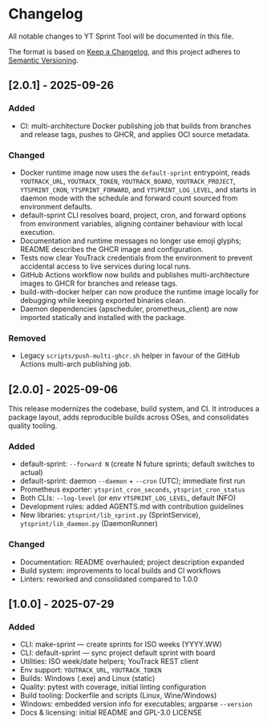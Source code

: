 # Changelog

All notable changes to YT Sprint Tool will be documented in this file.

The format is based on [Keep a Changelog](https://keepachangelog.com/en/1.0.0/),
and this project adheres to [Semantic Versioning](https://semver.org/spec/v2.0.0.html).

## [2.0.1] - 2025-09-26

### Added

- CI: multi-architecture Docker publishing job that builds from branches and release tags, pushes to GHCR, and applies OCI source metadata.

### Changed

- Docker runtime image now uses the `default-sprint` entrypoint, reads `YOUTRACK_URL`, `YOUTRACK_TOKEN`,
  `YOUTRACK_BOARD`, `YOUTRACK_PROJECT`, `YTSPRINT_CRON`, `YTSPRINT_FORWARD`, and `YTSPRINT_LOG_LEVEL`, and starts in
  daemon mode with the schedule and forward count sourced from environment defaults.
- default-sprint CLI resolves board, project, cron, and forward options from environment variables, aligning container behaviour with local execution.
- Documentation and runtime messages no longer use emoji glyphs; README describes the GHCR image and configuration.
- Tests now clear YouTrack credentials from the environment to prevent accidental access to live services during local runs.
- GitHub Actions workflow now builds and publishes multi-architecture images to GHCR for branches and release tags.
- build-with-docker helper can now produce the runtime image locally for debugging while keeping exported binaries clean.
- Daemon dependencies (apscheduler, prometheus_client) are now imported statically and installed with the package.

### Removed

- Legacy `scripts/push-multi-ghcr.sh` helper in favour of the GitHub Actions multi-arch publishing job.

## [2.0.0] - 2025-09-06

This release modernizes the codebase, build system, and CI. It introduces a package layout, adds reproducible builds across OSes, and consolidates quality tooling.

### Added

- default-sprint: `--forward N` (create N future sprints; default switches to actual)
- default-sprint: daemon `--daemon` + `--cron` (UTC); immediate first run
- Prometheus exporter: `ytsprint_cron_seconds`, `ytsprint_cron_status`
- Both CLIs: `--log-level` (or env `YTSPRINT_LOG_LEVEL`, default INFO)
- Development rules: added AGENTS.md with contribution guidelines
- New libraries: `ytsprint/lib_sprint.py` (SprintService), `ytsprint/lib_daemon.py` (DaemonRunner)

### Changed

- Documentation: README overhauled; project description expanded
- Build system: improvements to local builds and CI workflows
- Linters: reworked and consolidated compared to 1.0.0

## [1.0.0] - 2025-07-29

### Added

- CLI: make-sprint — create sprints for ISO weeks (YYYY.WW)
- CLI: default-sprint — sync project default sprint with board
- Utilities: ISO week/date helpers; YouTrack REST client
- Env support: `YOUTRACK_URL`, `YOUTRACK_TOKEN`
- Builds: Windows (.exe) and Linux (static)
- Quality: pytest with coverage, initial linting configuration
- Build tooling: Dockerfile and scripts (Linux, Wine/Windows)
- Windows: embedded version info for executables; argparse `--version`
- Docs & licensing: initial README and GPL-3.0 LICENSE
